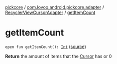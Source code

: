 [pickcore](../../index.md) / [com.lovoo.android.pickcore.adapter](../index.md) / [RecyclerViewCursorAdapter](index.md) / [getItemCount](./get-item-count.md)

# getItemCount

`open fun getItemCount(): `[`Int`](https://kotlinlang.org/api/latest/jvm/stdlib/kotlin/-int/index.html) [(source)](https://github.com/lovoo/android-pickpic/blob/master/pickcore/src/main/kotlin/com/lovoo/android/pickcore/adapter/RecyclerViewCursorAdapter.kt#L110)

**Return**
the amount of items that the [Cursor](#) has or 0

